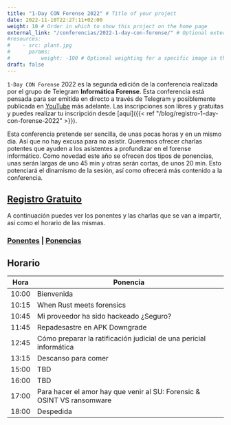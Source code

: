 ```yaml
---
title: "1-Day CON Forense 2022" # Title of your project
date: 2022-11-10T22:27:11+02:00
weight: 10 # Order in which to show this project on the home page
external_link: "/conferencias/2022-1-day-con-forense/" # Optional external link instead of modal
#resources:
#    - src: plant.jpg
#      params:
#          weight: -100 # Optional weighting for a specific image in this project folder
draft: false
---
```


`1-Day CON Forense` 2022 es la segunda edición de la conferencia realizada por el grupo de Telegram **Informática Forense**. Esta conferencia está pensada para ser emitida en directo a través de Telegram y posiblemente publicada en [YouTube](https://www.youtube.com/) más adelante. Las inscripciones son libres y gratuitas y puedes realizar tu inscripción desde [aquí]({{< ref "/blog/registro-1-day-con-forense-2022" >}}).

Esta conferencia pretende ser sencilla, de unas pocas horas y en un mismo día. Así que no hay excusa para no asistir. Queremos ofrecer charlas potentes que ayuden a los asistentes a profundizar en el forense informático. Como novedad este año se ofrecen dos tipos de ponencias, unas serán largas de uno 45 min y otras serán cortas, de unos 20 min. Esto potenciará el dinamismo de la sesión, así como ofrecerá más contenido a la conferencia.


<h2 class="has-text-centered"><a href='{{< ref "/blog/registro-1-day-con-forense-2022" >}}'>Registro Gratuito</a></h2>

A continuación puedes ver los ponentes y las charlas que se van a impartir, así como el horario de las mismas.

<h3 class="has-text-centered">
    <a href='{{< ref "/blog/ponentes-1-day-con-forense-2022" >}}'>Ponentes</a>
    |
    <a href='{{< ref "/blog/ponencias-1-day-con-forense-2022" >}}'>Ponencias</a>
</h3>

## Horario

| Hora  | Ponencia                                                                   |
| ----- | -------------------------------------------------------------------------- |
| 10:00 | Bienvenida                                                                 |
| 10:15 | When Rust meets forensics                                                  |
| 10:45 | Mi proveedor ha sido hackeado ¿Seguro?                                     |
| 11:45 | Repadesastre en APK Downgrade                                              |
| 12:45 | Cómo preparar la ratificación judicial de una pericial informática         |
| 13:15 | Descanso para comer                                                        |
| 15:00 | TBD                                                                        |
| 16:00 | TBD                                                                        |
| 17:00 | Para hacer el amor hay que venir al SU: Forensic & OSINT VS ransomware     |
| 18:00 | Despedida                                                                  |
